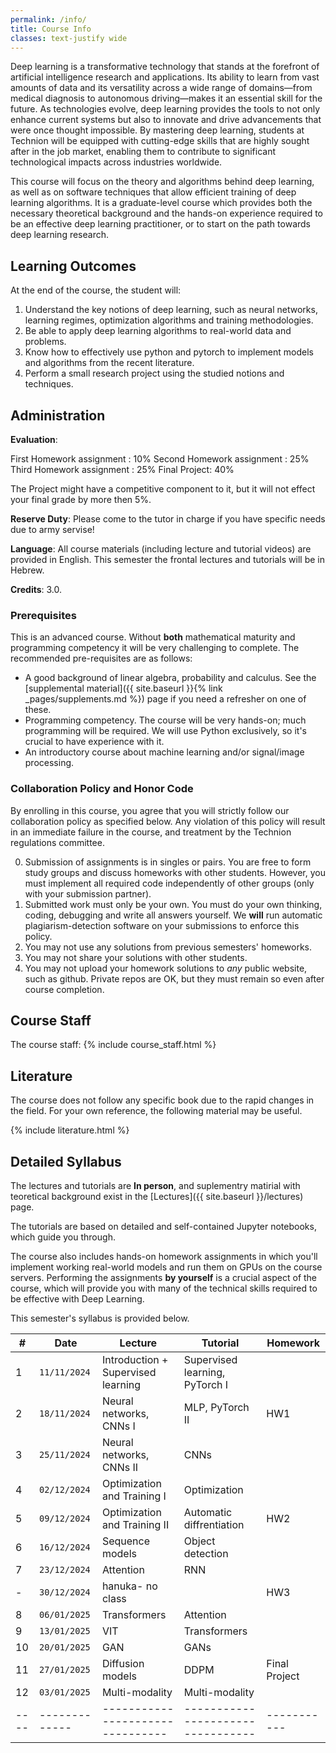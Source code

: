 ```yaml
---
permalink: /info/
title: Course Info
classes: text-justify wide
---
```


Deep learning is a transformative technology that stands at the forefront of artificial intelligence research and applications. Its ability to learn from vast amounts of data and its versatility across a wide range of domains—from medical diagnosis to autonomous driving—makes it an essential skill for the future. As technologies evolve, deep learning provides the tools to not only enhance current systems but also to innovate and drive advancements that were once thought impossible. By mastering deep learning, students at Technion will be equipped with cutting-edge skills that are highly sought after in the job market, enabling them to contribute to significant technological impacts across industries worldwide.

This course will focus on the theory and algorithms behind deep learning, as
well as on software techniques that allow efficient training of
deep learning algorithms. It is a graduate-level course which provides both the
necessary theoretical background and the hands-on experience required to be an
effective deep learning practitioner, or to start on the path towards deep
learning research.

## Learning Outcomes

At the end of the course, the student will:

1.	Understand the key notions of deep learning, such as neural networks,
    learning regimes, optimization algorithms and training methodologies.
1.  Be able to apply deep learning algorithms to real-world data and problems.
1.	Know how to effectively use python and pytorch to implement models and
    algorithms from the recent literature.
1.	Perform a small research project using the studied notions and techniques.


## Administration

**Evaluation**: 

First Homework assignment : 10% 
Second Homework assignment : 25%
Third Homework assignment : 25%
Final Project: 40%

The Project might have a competitive component to it, but it will not effect your final grade by more then 5%.

**Reserve Duty**: Please come to the tutor in charge if you have specific needs due to army servise!

**Language**: All course materials (including lecture and tutorial videos) are provided in English.
This semester the frontal lectures and tutorials will be in Hebrew.

**Credits**: 3.0.

### Prerequisites

This is an advanced course. Without **both** mathematical maturity and
programming competency it will be very challenging to complete.
The recommended pre-requisites are as follows:

- A good background of linear algebra, probability and calculus. See the
  [supplemental material]({{ site.baseurl }}{% link _pages/supplements.md %})
  page if you need a refresher on one of these.
- Programming competency. The course will be very hands-on; much programming
  will be required.  We will use Python exclusively, so it's crucial to have
  experience with it.
- An introductory course about machine learning and/or signal/image processing.

### Collaboration Policy and Honor Code

By enrolling in this course, you agree that you will strictly follow our
collaboration policy as specified below. Any violation of this policy will
result in an immediate failure in the course, and treatment by the Technion
regulations committee.

0. Submission of assignments is in singles or pairs.
   You are free to form study groups and discuss homeworks with other students.
   However, you must implement all required code independently of other groups
   (only with your submission partner).
1. Submitted work must only be your own. You must do your own thinking,
   coding, debugging and write all answers yourself. We **will** run automatic
   plagiarism-detection software on your submissions to enforce this policy.
3. You may not use any solutions from previous semesters' homeworks.
4. You may not share your solutions with other students.
5. You may not upload your homework solutions to *any* public website, such as
   github. Private repos are OK, but they must remain so even after course completion.

## Course Staff
The course staff:
{% include course_staff.html %}

## Literature

The course does not follow any specific book due to the rapid changes in the field.
For your own reference, the following material may be useful.

{% include literature.html %}

## Detailed Syllabus


The lectures and tutorials are **In person**, and suplementry matirial with teoretical background 
exist in the [Lectures]({{ site.baseurl }}/lectures) page.

The tutorials are based on detailed and self-contained Jupyter notebooks, which guide you through.

The course also includes hands-on homework assignments in which you'll
implement working real-world models and run them on GPUs on the course servers.
Performing the assignments **by yourself**  is a crucial aspect of the course, which
will provide you with many of the technical skills required to be effective
with Deep Learning.

This semester's syllabus is provided below. 


| #    | Date             | Lecture                             | Tutorial                          | Homework    |
| ---- | -------------    | -------------------------------     | --------------------------------- | ----------  |
| 1    | `11/11/2024`     | Introduction + Supervised learning  | Supervised learning, PyTorch I 	  |             |
| 2    | `18/11/2024`     | Neural networks, CNNs I             | MLP, PyTorch II                   |    HW1      |
| 3    | `25/11/2024`     | Neural networks, CNNs II            | CNNs                              |             |
| 4    | `02/12/2024`     | Optimization and Training I         | Optimization                      |             |
| 5    | `09/12/2024`     | Optimization and Training II        | Automatic diffrentiation        	|    HW2      |
| 6    | `16/12/2024`     | Sequence models                     | Object detection				        	|             |
| 7    | `23/12/2024`     | Attention                           | RNN			    				              |             |
| -    | `30/12/2024`     | hanuka- no class  	                |                            		    |   HW3       |
| 8    | `06/01/2025`     | Transformers  	                    | Attention                 		    |             |
| 9    | `13/01/2025`     | VIT       		           			      | Transformers	           		      |             |
| 10   | `20/01/2025`     | GAN                                 | GANs			                      	|             |
| 11   | `27/01/2025`     | Diffusion models                    | DDPM	                   	      	|Final Project|
| 12   | `03/01/2025`     | Multi-modality                      | Multi-modality                    |             | 
| ---- | -------------    | --------------------------------    | --------------------------------- | ----------- |

